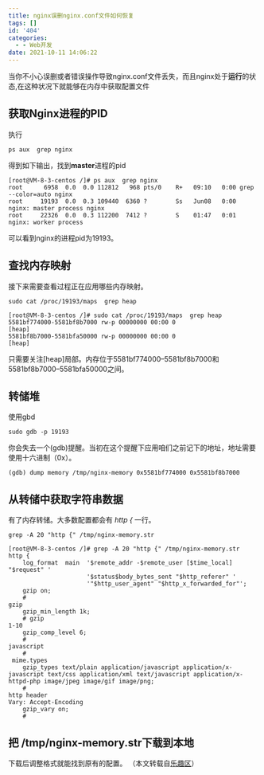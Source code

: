 ```yaml
---
title: nginx误删nginx.conf文件如何恢复
tags: []
id: '404'
categories:
  - - Web开发
date: 2021-10-11 14:06:22
---
```

当你不小心误删或者错误操作导致nginx.conf文件丢失，而且nginx处于**运行**的状态,在这种状况下就能够在内存中获取配置文件
## 获取Nginx进程的PID
执行
```shell
ps aux  grep nginx
```
得到如下输出，找到**master**进程的pid
```shell
[root@VM-8-3-centos /]# ps aux  grep nginx
root      6958  0.0  0.0 112812   968 pts/0    R+   09:10   0:00 grep --color=auto nginx
root     19193  0.0  0.3 109440  6360 ?        Ss   Jun08   0:00 nginx: master process nginx
root     22326  0.0  0.3 112200  7412 ?        S    01:47   0:01 nginx: worker process
```
可以看到nginx的进程pid为19193。
## 查找内存映射
接下来需要查看过程正在应用哪些内存映射。
```shell
sudo cat /proc/19193/maps  grep heap
```
```shell
[root@VM-8-3-centos /]# sudo cat /proc/19193/maps  grep heap
5581bf774000-5581bf8b7000 rw-p 00000000 00:00 0                          [heap]
5581bf8b7000-5581bfa50000 rw-p 00000000 00:00 0                          [heap]
```
只需要关注\[heap\]局部。内存位于5581bf774000–5581bf8b7000和5581bf8b7000–5581bfa50000之间。
## 转储堆
使用gbd
```shell
sudo gdb -p 19193
```
你会失去一个(gdb)提醒。当初在这个提醒下应用咱们之前记下的地址，地址需要使用十六进制（0x）。
```shell
(gdb) dump memory /tmp/nginx-memory 0x5581bf774000 0x5581bf8b7000
```
## 从转储中获取字符串数据
有了内存转储。大多数配置都会有 _http {_ 一行。
```shell
grep -A 20 "http {" /tmp/nginx-memory.str
```
```shell
[root@VM-8-3-centos /]# grep -A 20 "http {" /tmp/nginx-memory.str
http {
    log_format  main  '$remote_addr -$remote_user [$time_local] "$request" '
                      '$status$body_bytes_sent "$http_referer" '
                      '"$http_user_agent" "$http_x_forwarded_for"';
    gzip on;
    # 
gzip
    gzip_min_length 1k;
    # gzip 
1-10
    gzip_comp_level 6;
    # 
javascript
    # 
 mime.types 
    gzip_types text/plain application/javascript application/x-javascript text/css application/xml text/javascript application/x-httpd-php image/jpeg image/gif image/png;
    # 
http header
Vary: Accept-Encoding
    gzip_vary on;
    # 
```
## 把 /tmp/nginx-memory.str下载到本地
下载后调整格式就能找到原有的配置。
（本文转载自[乐趣区](https://lequ7.com/guan-yu-nginx-wu-shan-nginxconf-wen-jian-ru-he-hui-fu.html)）